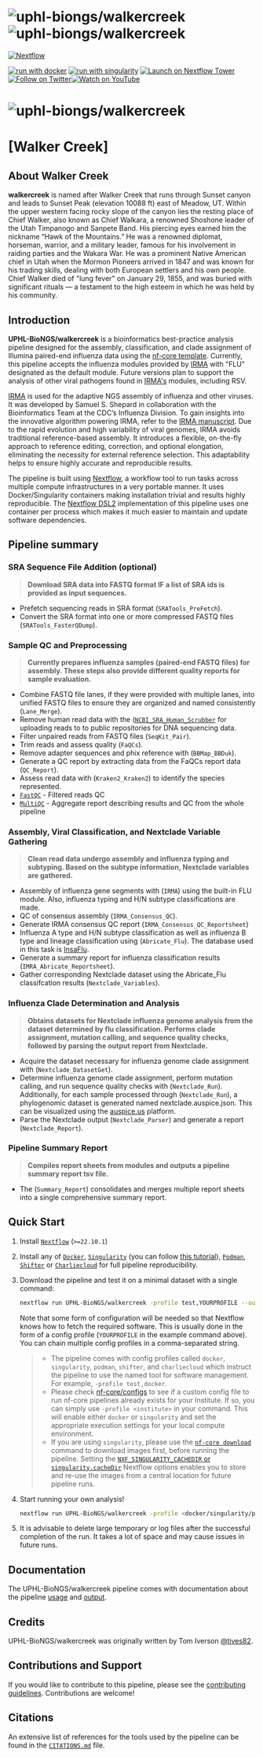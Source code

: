 # ![uphl-biongs/walkercreek](docs/images/UPHL-BioNGS-walkercreek_logo_light.png#gh-light-mode-only) ![uphl-biongs/walkercreek](docs/images/UPHL-BioNGS-walkercreek_logo_dark.png#gh-dark-mode-only)

[![Nextflow](https://img.shields.io/badge/nextflow%20DSL2-%E2%89%A522.10.1-23aa62.svg)](https://www.nextflow.io/)

[![run with docker](https://img.shields.io/badge/run%20with-docker-0db7ed?labelColor=000000&logo=docker)](https://www.docker.com/)
[![run with singularity](https://img.shields.io/badge/run%20with-singularity-1d355c.svg?labelColor=000000)](https://sylabs.io/docs/)
[![Launch on Nextflow Tower](https://img.shields.io/badge/Launch%20%F0%9F%9A%80-Nextflow%20Tower-%234256e7)](https://tower.nf/launch?pipeline=https://github.com/uphl-biongs/walkercreek)
[![Follow on Twitter](http://img.shields.io/badge/twitter-%40nf__core-1DA1F2?labelColor=000000&logo=twitter)](https://twitter.com/nf_core)[![Watch on YouTube](http://img.shields.io/badge/youtube-nf--core-FF0000?labelColor=000000&logo=youtube)](https://www.youtube.com/c/nf-core)

# ![uphl-biongs/walkercreek](docs/images/walker_creek_1.png)

# [Walker Creek]

## About Walker Creek

**walkercreek** is named after Walker Creek that runs through Sunset canyon and leads to Sunset Peak (elevation 10088 ft) east of Meadow, UT. Within the upper western facing rocky slope of the canyon lies the resting place of Chief Walker, also known as Chief Walkara, a renowned Shoshone leader of the Utah Timpanogo and Sanpete Band. His piercing eyes earned him the nickname “Hawk of the Mountains.” He was a renowned diplomat, horseman, warrior, and a military leader, famous for his involvement in raiding parties and the Wakara War. He was a prominent Native American chief in Utah when the Mormon Pioneers arrived in 1847 and was known for his trading skills, dealing with both European settlers and his own people. Chief Walker died of "lung fever" on January 29, 1855, and was buried with significant rituals — a testament to the high esteem in which he was held by his community.

## Introduction

**UPHL-BioNGS/walkercreek** is a bioinformatics best-practice analysis pipeline designed for the assembly, classification, and clade assignment of Illumina paired-end influenza data using the [nf-core template](https://nf-co.re/). Currently, this pipeline accepts the influenza modules provided by [IRMA](https://wonder.cdc.gov/amd/flu/irma/) with "FLU" designated as the default module. Future versions plan to support the analysis of other viral pathogens found in [IRMA's](https://wonder.cdc.gov/amd/flu/irma/) modules, including RSV.

[IRMA](https://wonder.cdc.gov/amd/flu/irma/) is used for the adaptive NGS assembly of influenza and other viruses. It was developed by Samuel S. Shepard in collaboration with the Bioinformatics Team at the CDC’s Influenza Division. To gain insights into the innovative algorithm powering IRMA, refer to the [IRMA manuscript](https://bmcgenomics.biomedcentral.com/articles/10.1186/s12864-016-3030-6). Due to the rapid evolution and high variability of viral genomes, IRMA avoids traditional reference-based assembly.  It introduces a flexible, on-the-fly approach to reference editing, correction, and optional elongation, eliminating the necessity for external reference selection. This adaptability helps to ensure highly accurate and reproducible results.

The pipeline is built using [Nextflow](https://www.nextflow.io), a workflow tool to run tasks across multiple compute infrastructures in a very portable manner. It uses Docker/Singularity containers making installation trivial and results highly reproducible. The [Nextflow DSL2](https://www.nextflow.io/docs/latest/dsl2.html) implementation of this pipeline uses one container per process which makes it much easier to maintain and update software dependencies.

## Pipeline summary

### SRA Sequence File Addition (optional)

> **Download SRA data into FASTQ format IF a list of SRA ids is provided as input sequences.**

* Prefetch sequencing reads in SRA format (`SRATools_PreFetch`).
* Convert the SRA format into one or more compressed FASTQ files (`SRATools_FasterQDump`).

### Sample QC and Preprocessing

> **Currently prepares influenza samples (paired-end FASTQ files) for assembly. These steps also provide different quality reports for sample evaluation.**

* Combine FASTQ file lanes, if they were provided with multiple lanes, into unified FASTQ files to ensure they are organized and named consistently (`Lane_Merge`).
* Remove human read data with the ([`NCBI_SRA_Human_Scrubber`](https://github.com/ncbi/sra-human-scrubber) for uploading reads to to public repositories for DNA sequencing data.
* Filter unpaired reads from FASTQ files (`SeqKit_Pair`).
* Trim reads and assess quality (`FaQCs`).
* Remove adapter sequences and phix reference with (`BBMap_BBDuk`).
* Generate a QC report by extracting data from the FaQCs report data (`QC_Report`).
* Assess read data with (`Kraken2_Kraken2`) to identify the species represented.
* [`FastQC`](https://www.bioinformatics.babraham.ac.uk/projects/fastqc/) - Filtered reads QC
* [`MultiQC`](http://multiqc.info/) - Aggregate report describing results and QC from the whole pipeline

### Assembly, Viral Classification, and Nextclade Variable Gathering

> **Clean read data undergo assembly and influenza typing and subtyping. Based on the subtype information, Nextclade variables are gathered.**

* Assembly of influenza gene segments with (`IRMA`) using the built-in FLU module. Also, influenza typing and H/N subtype classifications are made.
* QC of consensus assembly (`IRMA_Consensus_QC`).
* Generate IRMA consensus QC report (`IRMA_Consensus_QC_Reportsheet`)
* Influenza A type and H/N subtype classification as well as influenza B type and lineage classification using (`Abricate_Flu`). The database used in this task is [InsaFlu](https://genomemedicine.biomedcentral.com/articles/10.1186/s13073-018-0555-0).
* Generate a summary report for influenza classification results (`IMRA_Abricate_Reportsheet`).
* Gather corresponding Nextclade dataset using the Abricate_Flu classifcation results (`Nextclade_Variables`).

### Influenza Clade Determination and Analysis

> **Obtains datasets for Nextclade influenza genome analysis from the dataset determined by flu classification. Performs clade assignment, mutation calling, and sequence quality checks, followed by parsing the output report from Nextclade.**

* Acquire the dataset necessary for influenza genome clade assignment with (`Nextclade_DatasetGet`).
* Determine influenza genome clade assignment, perform mutation calling, and run sequence quality checks with (`Nextclade_Run`). Additionally, for each sample processed through (`Nextclade_Run`), a phylogenomic dataset is generated named nextclade.auspice.json. This can be visualized using the [auspice.us](https://auspice.us/) platform.
* Parse the Nextclade output (`Nextclade_Parser`) and generate a report (`Nextclade_Report`).

### Pipeline Summary Report

> **Compiles report sheets from modules and outputs a pipeline summary report tsv file.**

* The (`Summary_Report`) consolidates and merges multiple report sheets into a single comprehensive summary report.

## Quick Start

1. Install [`Nextflow`](https://www.nextflow.io/docs/latest/getstarted.html#installation) (`>=22.10.1`)

2. Install any of [`Docker`](https://docs.docker.com/engine/installation/), [`Singularity`](https://www.sylabs.io/guides/3.0/user-guide/) (you can follow [this tutorial](https://singularity-tutorial.github.io/01-installation/)), [`Podman`](https://podman.io/), [`Shifter`](https://nersc.gitlab.io/development/shifter/how-to-use/) or [`Charliecloud`](https://hpc.github.io/charliecloud/) for full pipeline reproducibility.

3. Download the pipeline and test it on a minimal dataset with a single command:

   ```bash
   nextflow run UPHL-BioNGS/walkercreek -profile test,YOURPROFILE --outdir <OUTDIR>
   ```

   Note that some form of configuration will be needed so that Nextflow knows how to fetch the required software. This is usually done in the form of a config profile (`YOURPROFILE` in the example command above). You can chain multiple config profiles in a comma-separated string.

   > - The pipeline comes with config profiles called `docker`, `singularity`, `podman`, `shifter`, and `charliecloud` which instruct the pipeline to use the named tool for software management. For example, `-profile test,docker`.
   > - Please check [nf-core/configs](https://github.com/nf-core/configs#documentation) to see if a custom config file to run nf-core pipelines already exists for your Institute. If so, you can simply use `-profile <institute>` in your command. This will enable either `docker` or `singularity` and set the appropriate execution settings for your local compute environment.
   > - If you are using `singularity`, please use the [`nf-core download`](https://nf-co.re/tools/#downloading-pipelines-for-offline-use) command to download images first, before running the pipeline. Setting the [`NXF_SINGULARITY_CACHEDIR` or `singularity.cacheDir`](https://www.nextflow.io/docs/latest/singularity.html?#singularity-docker-hub) Nextflow options enables you to store and re-use the images from a central location for future pipeline runs.

4. Start running your own analysis!

   ```bash
   nextflow run UPHL-BioNGS/walkercreek -profile <docker/singularity/podman/shifter/charliecloud> --input samplesheet.csv --outdir <OUTDIR>
   ```

7. It is advisable to delete large temporary or log files after the successful completion of the run. It takes a lot of space and may cause issues in future runs.

## Documentation

The UPHL-BioNGS/walkercreek pipeline comes with documentation about the pipeline [usage](https://github.com/UPHL-BioNGS/walkercreek/blob/master/docs/usage.md) and [output](https://github.com/UPHL-BioNGS/walkercreek/blob/master/docs/output.md).

## Credits

UPHL-BioNGS/walkercreek was originally written by Tom Iverson [@tives82](https://github.com/tives82).

## Contributions and Support

If you would like to contribute to this pipeline, please see the [contributing guidelines](.github/CONTRIBUTING.md). Contributions are welcome!

## Citations

An extensive list of references for the tools used by the pipeline can be found in the [`CITATIONS.md`](CITATIONS.md) file.
